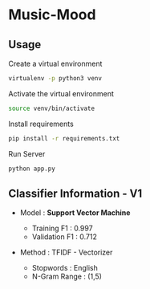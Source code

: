 # Music-Mood
## Usage
Create a virtual environment
```bash
virtualenv -p python3 venv
```

Activate the virtual environment
```bash
source venv/bin/activate
```

Install requirements
```bash
pip install -r requirements.txt
```

Run Server
```bash
python app.py
```

## Classifier Information - V1
* Model : **Support Vector Machine**
  * Training F1 : 0.997
  * Validation F1 : 0.712

* Method : TFIDF - Vectorizer 
  * Stopwords : English
  * N-Gram Range : (1,5)
  
